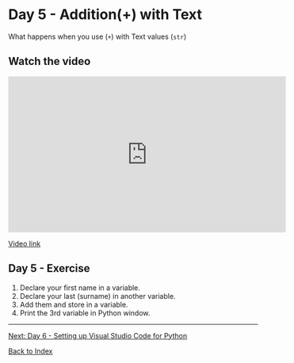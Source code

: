 # Day 5 - Addition(+) with Text

What happens when you use (`+`) with Text values (`str`)

## Watch the video

<iframe width="560" height="315" src="https://www.youtube.com/embed/JQ7bE85nULs" frameborder="0" allow="accelerometer; autoplay; encrypted-media; gyroscope; picture-in-picture" allowfullscreen></iframe>

[Video link](https://www.youtube.com/watch?v=JQ7bE85nULs)

## Day 5 - Exercise

1. Declare your first name in a variable. 
2. Declare your last (surname) in another variable.
3. Add them and store in a variable.
4. Print the 3rd variable in Python window.

---
[Next: Day 6 - Setting up Visual Studio Code for Python](06-day06.md)

[Back to Index](index.md)
